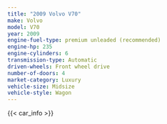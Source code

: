 ```yaml
---
title: "2009 Volvo V70"
make: Volvo
model: V70
year: 2009
engine-fuel-type: premium unleaded (recommended)
engine-hp: 235
engine-cylinders: 6
transmission-type: Automatic
driven-wheels: Front wheel drive
number-of-doors: 4
market-category: Luxury
vehicle-size: Midsize
vehicle-style: Wagon
---
```


{{< car_info >}}
